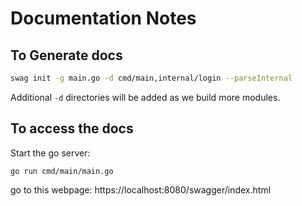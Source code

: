 # Documentation Notes

## To Generate docs

```bash
swag init -g main.go -d cmd/main,internal/login --parseInternal
```

Additional `-d` directories will be added as we build more modules.

## To access the docs

Start the go server:

```golang
go run cmd/main/main.go
```

go to this webpage: https://localhost:8080/swagger/index.html